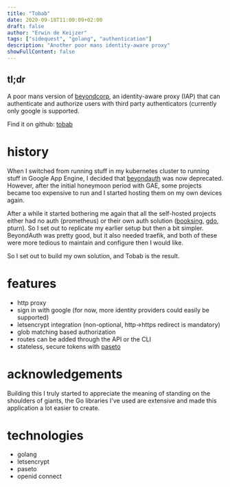 ```yaml
---
title: "Tobab"
date: 2020-09-18T11:00:09+02:00
draft: false
author: "Erwin de Keijzer"
tags: ["sidequest", "golang", "authentication"]
description: "Another poor mans identity-aware proxy"
showFullContent: false
---
```


## tl;dr

A poor mans version of [beyondcorp](https://cloud.google.com/beyondcorp/), an identity-aware proxy (IAP) that can authenticate and authorize users with third party authenticators (currently only google is supported.  

Find it on github: [tobab](https://github.com/gnur/tobab)

# history

When I switched from running stuff in my kubernetes cluster to running stuff in Google App Engine, I decided that [beyondauth](/posts/beyondauth/) was now deprecated.  
However, after the initial honeymoon period with GAE, some projects became too expensive to run and I started hosting them on my own devices again.  

After a while it started bothering me again that all the self-hosted projects either had no auth (prometheus) or their own auth solution ([booksing](/posts/booksing/), [gdo](/posts/gdo/), pturn). So I set out to replicate my earlier setup but then a bit simpler. BeyondAuth was pretty good, but it also needed traefik, and both of these were more tedious to maintain and configure then I would like. 

So I set out to build my own solution, and Tobab is the result.

# features

- http proxy
- sign in with google (for now, more identity providers could easily be supported)
- letsencrypt integration (non-optional, http->https redirect is mandatory)
- glob matching based authorization
- routes can be added through the API or the CLI
- stateless, secure tokens with [paseto](https://developer.okta.com/blog/2019/10/17/a-thorough-introduction-to-paseto)


# acknowledgements

Building this I truly started to appreciate the meaning of standing on the shoulders of giants, the Go libraries I've used are extensive and made this application a lot easier to create.


# technologies

- golang
- letsencrypt
- paseto
- openid connect
